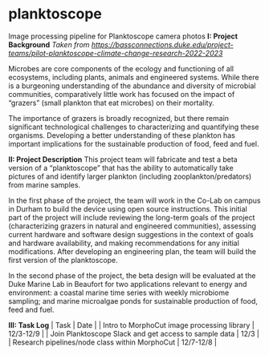# planktoscope
Image processing pipeline for Planktoscope camera photos
**I: Project Background**
*Taken from https://bassconnections.duke.edu/project-teams/pilot-planktoscope-climate-change-research-2022-2023*

Microbes are core components of the ecology and functioning of all ecosystems, including plants, animals and engineered systems. While there is a burgeoning understanding of the abundance and diversity of microbial communities, comparatively little work has focused on the impact of “grazers” (small plankton that eat microbes) on their mortality.

The importance of grazers is broadly recognized, but there remain significant technological challenges to characterizing and quantifying these organisms. Developing a better understanding of these plankton has important implications for the sustainable production of food, feed and fuel.

**II: Project Description**
This project team will fabricate and test a beta version of a “planktoscope” that has the ability to automatically take pictures of and identify larger plankton (including zooplankton/predators) from marine samples. 

In the first phase of the project, the team will work in the Co-Lab on campus in Durham to build the device using open source instructions. This initial part of the project will include reviewing the long-term goals of the project (characterizing grazers in natural and engineered communities), assessing current hardware and software design suggestions in the context of goals and hardware availability, and making recommendations for any initial modifications. After developing an engineering plan, the team will build the first version of the planktoscope. 

In the second phase of the project, the beta design will be evaluated at the Duke Marine Lab in Beaufort for two applications relevant to energy and environment: a coastal marine time series with weekly microbiome sampling; and marine microalgae ponds for sustainable production of food, feed and fuel. 

**III: Task Log**
| Task | Date |
| Intro to MorphoCut image processing library | 12/3-12/9 |
| Join Planktoscope Slack and get access to sample data | 12/3 |
| Research pipelines/node class within MorphoCut | 12/7-12/8 |